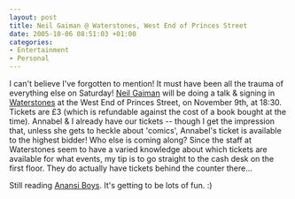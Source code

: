 ```yaml
---
layout: post
title: Neil Gaiman @ Waterstones, West End of Princes Street
date: 2005-10-06 08:51:03 +01:00
categories:
- Entertainment
- Personal
---
```

I can't believe I've forgotten to mention!  It must have been all the trauma of everything else on Saturday!  [Neil Gaiman](http://www.neilgaiman.com/journal/journal.asp) will be doing a talk &amp; signing in [Waterstones](http://www.waterstones.co.uk/) at the West End of Princes Street, on November 9th, at 18:30.  Tickets are &pound;3 (which is refundable against the cost of a book bought at the time).  Annabel &amp; I already have our tickets -- though I get the impression that, unless she gets to heckle about 'comics', Annabel's ticket is available to the highest bidder!  Who else is coming along?  Since the staff at Waterstones seem to have a varied knowledge about which tickets are available for what events, my tip is to go straight to the cash desk on the first floor.  They do actually have tickets behind the counter there...

Still reading [Anansi Boys](http://www.amazon.co.uk/exec/obidos/ASIN/0755305078/mathieoftheen-21).  It's getting to be lots of fun. :)
